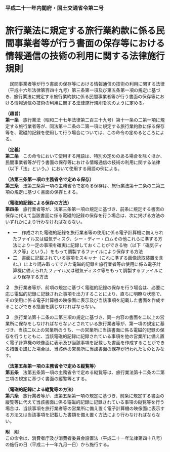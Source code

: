 ### 平成二十一年内閣府・国土交通省令第二号  
# 旅行業法に規定する旅行業約款に係る民間事業者等が行う書面の保存等における情報通信の技術の利用に関する法律施行規則  
　民間事業者等が行う書面の保存等における情報通信の技術の利用に関する法律（平成十六年法律第百四十九号）第三条第一項及び第五条第一項の規定に基づき、旅行業法に規定する旅行業約款に係る民間事業者等が行う書面の保存等における情報通信の技術の利用に関する法律施行規則を次のように定める。  
  
**（趣旨）**  
**第一条**　旅行業法（昭和二十七年法律第二百三十九号）第十一条の二第一項に規定する旅行業者等が、同法第十二条の二第一項に規定する旅行業約款に係る保存等を、電磁的記録を使用して行う場合については、この命令の定めるところによる。  
  
**（定義）**  
**第二条**　この命令において使用する用語は、特別の定めのある場合を除くほか、民間事業者等が行う書面の保存等における情報通信の技術の利用に関する法律（以下「法」という。）において使用する用語の例による。  
  
**（法第三条第一項の主務省令で定める保存）**  
**第三条**　法第三条第一項の主務省令で定める保存は、旅行業法第十二条の二第三項の規定に基づく書面の保存とする。  
  
**（電磁的記録による保存の方法）**  
**第四条**　旅行業者等が、法第三条第一項の規定に基づき、前条に規定する書面の保存に代えて当該書面に係る電磁的記録の保存を行う場合は、次に掲げる方法のいずれかにより行わなければならない。  
* **一**　作成された電磁的記録を旅行業者等の使用に係る電子計算機に備えられたファイル又は磁気ディスク、シー・ディー・ロムその他これらに準ずる方法により一定の事項を確実に記録しておくことができる物（以下「磁気ディスク等」という。）をもって調製するファイルにより保存する方法  
* **二**　書面に記載されている事項をスキャナ（これに準ずる画像読取装置を含む。）により読み取ってできた電磁的記録を旅行業者等の使用に係る電子計算機に備えられたファイル又は磁気ディスク等をもって調製するファイルにより保存する方法  
  
**２**　旅行業者等が、前項の規定に基づく電磁的記録の保存を行う場合は、必要に応じ電磁的記録に記録された事項を出力することにより、直ちに明瞭な状態で、その使用に係る電子計算機の映像面に表示及び当該事項を記載した書面を作成することができる措置を講じなければならない。  
  
**３**　旅行業法第十二条の二第三項の規定に基づき、同一内容の書面を二以上の営業所に保存をしなければならないとされている旅行業者等が、第一項の規定に基づき、当該二以上の営業所のうち、一の営業所に当該書面に係る電磁的記録の保存を行うとともに、当該電磁的記録に記録されている事項を他の営業所に備え置く電子計算機の映像面に表示及び当該事項を記載した書面を作成することができる措置を講じた場合は、当該他の営業所に当該書面の保存が行われたものとみなす。  
  
**（法第五条第一項の主務省令で定める縦覧等）**  
**第五条**　法第五条第一項の主務省令で定める縦覧等は、旅行業法第十二条の二第三項の規定に基づく書面の縦覧等とする。  
  
**（電磁的記録による縦覧等の方法）**  
**第六条**　旅行業者等が、法第五条第一項の規定に基づき、前条に規定する書面の縦覧等に代えて当該書面に係る電磁的記録に記録されている事項の縦覧等を行う場合は、当該事項を旅行業者等の営業所に備え置く電子計算機の映像面に表示する方法又は当該事項を記載した書類を備え置く方法により行わなければならない。  
  
**附　則**  
この命令は、消費者庁及び消費者委員会設置法（平成二十一年法律第四十八号）の施行の日（平成二十一年九月一日）から施行する。  
  
